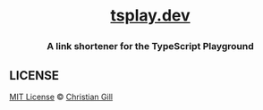 <h1 align="center">

[tsplay.dev](https://tsplay.dev)

</h1>

<h3 align="center">

A link shortener for the TypeScript Playground

</h3>

## LICENSE

[MIT License](https://github.com/gillchristian/tsplay/blob/master/LICENSE) ©
[Christian Gill](https://gillchristian.xyz)
